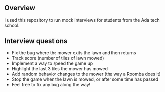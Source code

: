 
## Overview
I used this repository to run mock interviews for students from the Ada tech school.

## Interview questions
- Fix the bug where the mower exits the lawn and then returns
- Track score (number of tiles of lawn mowed)
- Implement a way to speed the game up
- Highlight the last 3 tiles the mower has mowed
- Add random behavior changes to the mower (the way a Roomba does it)
- Stop the game when the lawn is mowed, or after some time has passed
- Feel free to fix any bug along the way!
